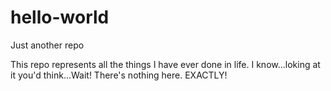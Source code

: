 # hello-world
Just another repo

This repo represents all the things I have ever done in life. I know...loking at it you'd think...Wait! There's nothing here.
EXACTLY!
